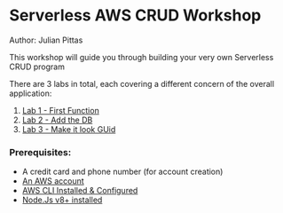 # Serverless AWS CRUD Workshop

Author: Julian Pittas

This workshop will guide you through building your very own Serverless CRUD program

There are 3 labs in total, each covering a different concern of the overall application:

1. [Lab 1 - First Function](./Lab_1_-_First_Function)
2. [Lab 2 - Add the DB](./Lab_1_-_Add_the_DB)
3. [Lab 3 - Make it look GUid](./Lab_3_-_Make_it_look_GUid)

### Prerequisites:
- A credit card and phone number (for account creation)
- [An AWS account](https://docs.aws.amazon.com/lambda/latest/dg/setup.html)
- [AWS CLI Installed & Configured](https://docs.aws.amazon.com/lambda/latest/dg/setup-awscli.html)
- [Node.Js v8+ installed](https://www.taniarascia.com/how-to-install-and-use-node-js-and-npm-mac-and-windows/)